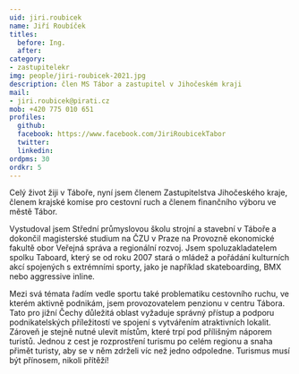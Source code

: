 ```yaml
---
uid: jiri.roubicek
name: Jiří Roubíček
titles:
  before: Ing. 
  after:
category:
- zastupitelekr
img: people/jiri-roubicek-2021.jpg
description: člen MS Tábor a zastupitel v Jihočeském kraji
mail:
- jiri.roubicek@pirati.cz
mob: +420 775 010 651
profiles:
  github:
  facebook:	https://www.facebook.com/JiriRoubicekTabor
  twitter:
  linkedin:
ordpms: 30 
ordkr: 5
---
```

Celý život žiji v Táboře, nyní jsem členem Zastupitelstva Jihočeského kraje, členem krajské komise pro cestovní ruch a členem finančního výboru ve městě Tábor.

Vystudoval jsem Střední průmyslovou školu strojní a stavební v Táboře a dokončil magisterské studium na ČZU v Praze na Provozně ekonomické fakultě obor Veřejná správa a regionální rozvoj. Jsem spoluzakladatelem spolku Taboard, který se od roku 2007 stará o mládež a pořádání kulturních akcí spojených s extrémními sporty, jako je například skateboarding, BMX nebo aggressive inline.

Mezi svá témata řadím vedle sportu také problematiku cestovního ruchu, ve kterém aktivně podnikám, jsem provozovatelem penzionu v centru Tábora. Tato pro jižní Čechy důležitá oblast vyžaduje správný přístup a podporu podnikatelských příležitostí ve spojení s vytvářením atraktivních lokalit. Zároveň je stejně nutné ulevit místům, které trpí pod přílišným náporem turistů. Jednou z cest je rozprostření turismu po celém regionu a snaha přimět turisty, aby se v něm zdrželi víc než jedno odpoledne. Turismus musí být přínosem, nikoli přítěží!
